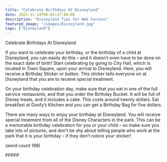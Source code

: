 ```yaml
---
title: "Celebrate Birthdays At Disneyland"
date: 2021-11-19T08:03:27-08:00
description: "Disneyland Tips for Web Success"
featured_image: "/images/Disneyland.jpg"
tags: ["Disneyland"]
---
```


Celebrate Birthdays At Disneyland

If you want to celebrate your birthday, or the birthday 
of a child at Disneyland, you can easily do this – and 
it doesn’t even have to be done on the exact date of 
birth! Start celebrating by going to City Hall, which is 
located in Town Square, upon your arrival to 
Disneyland. Here, you will receive a Birthday Sticker 
or button. This sticker tells everyone on at Disneyland 
that you are to receive special treatment.

On your birthday celebration day, make sure that 
you eat in one of the full service restaurants, and that 
you order the Birthday Bucket. It will be full of 
Disney treats, and it includes a cake. This costs 
around twenty dollars. Eat breakfast at Goofy’s 
Kitchen and you can get a Birthday Bag for five 
dollars. 

There are many ways to enjoy your birthday at 
Disneyland. You will receive special treatment from 
all of the Disney Characters in the park. This can be
a memorable birthday celebration for you or your 
child – so make sure you take lots of pictures, and 
don’t be shy about telling people who work at the 
park that it is your birthday – if they don’t notice 
your sticker!

(word count 198)

PPPPP

